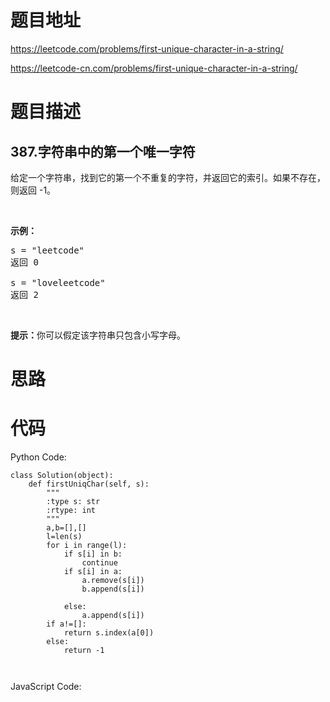 # 题目地址
https://leetcode.com/problems/first-unique-character-in-a-string/

https://leetcode-cn.com/problems/first-unique-character-in-a-string/
# 题目描述
## 387.字符串中的第一个唯一字符
<p>给定一个字符串，找到它的第一个不重复的字符，并返回它的索引。如果不存在，则返回 -1。</p>

<p>&nbsp;</p>

<p><strong>示例：</strong></p>

<pre>s = &quot;leetcode&quot;
返回 0

s = &quot;loveleetcode&quot;
返回 2
</pre>

<p>&nbsp;</p>

<p><strong>提示：</strong>你可以假定该字符串只包含小写字母。</p>

# 思路

# 代码
Python Code:

```
class Solution(object):
    def firstUniqChar(self, s):
        """
        :type s: str
        :rtype: int
        """
        a,b=[],[]
        l=len(s)
        for i in range(l):
            if s[i] in b:
                continue
            if s[i] in a:
                a.remove(s[i])
                b.append(s[i])
                
            else:
                a.append(s[i])
        if a!=[]:
            return s.index(a[0])
        else:
            return -1
        
        
```
JavaScript Code:

```

```
